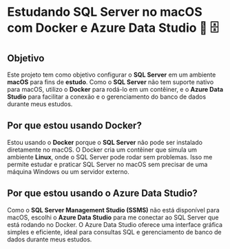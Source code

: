 # Estudando SQL Server no macOS com Docker e Azure Data Studio  🐳 🗄️

## Objetivo

Este projeto tem como objetivo configurar o **SQL Server** em um ambiente **macOS** para fins de **estudo**. Como o **SQL Server** não tem suporte nativo para macOS, utilizo o **Docker** para rodá-lo em um contêiner, e o **Azure Data Studio** para facilitar a conexão e o gerenciamento do banco de dados durante meus estudos.

## Por que estou usando Docker? 

Estou usando o **Docker** porque o **SQL Server** não pode ser instalado diretamente no macOS. O Docker cria um contêiner que simula um ambiente **Linux**, onde o SQL Server pode rodar sem problemas. Isso me permite estudar e praticar SQL Server no macOS sem precisar de uma máquina Windows ou um servidor externo.

## Por que estou usando o Azure Data Studio?

Como o **SQL Server Management Studio (SSMS)** não está disponível para macOS, escolhi o **Azure Data Studio** para me conectar ao SQL Server que está rodando no Docker. O Azure Data Studio oferece uma interface gráfica simples e eficiente, ideal para consultas SQL e gerenciamento de banco de dados durante meus estudos.
